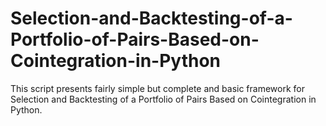 # Selection-and-Backtesting-of-a-Portfolio-of-Pairs-Based-on-Cointegration-in-Python
This script presents fairly simple but complete and basic framework for Selection and Backtesting of a Portfolio of Pairs Based on Cointegration in Python.
